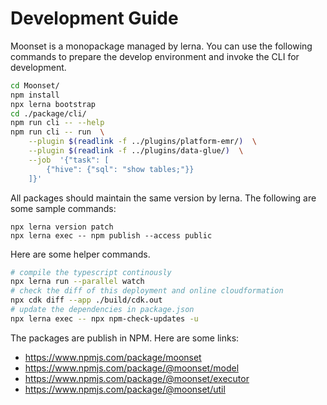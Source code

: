 # Development Guide

Moonset is a monopackage managed by lerna.  You can use the following commands
to prepare the develop environment and invoke the CLI for development.

```bash
cd Moonset/
npm install
npx lerna bootstrap
cd ./package/cli/
npm run cli -- --help
npm run cli -- run  \
    --plugin $(readlink -f ../plugins/platform-emr/)  \
    --plugin $(readlink -f ../plugins/data-glue/)  \
    --job  '{"task": [
        {"hive": {"sql": "show tables;"}}
    ]}'
```

All packages should maintain the same version by lerna. The following are some
sample commands:

```
npx lerna version patch
npx lerna exec -- npm publish --access public
```

Here are some helper commands.

```bash
# compile the typescript continously
npx lerna run --parallel watch
# check the diff of this deployment and online cloudformation
npx cdk diff --app ./build/cdk.out
# update the dependencies in package.json
npx lerna exec -- npx npm-check-updates -u
```

The packages are publish in NPM. Here are some links:

* https://www.npmjs.com/package/moonset
* https://www.npmjs.com/package/@moonset/model
* https://www.npmjs.com/package/@moonset/executor
* https://www.npmjs.com/package/@moonset/util

